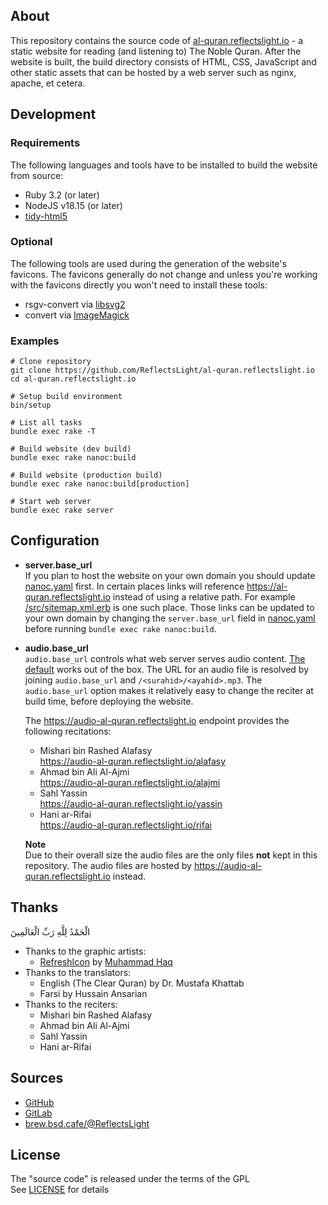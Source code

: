 ## About

This repository contains the source code of
[al-quran.reflectslight.io](https://al-quran.reflectslight.io) -
a static website for reading (and listening to)
The Noble Quran. After the website is built,
the build directory consists of HTML, CSS, JavaScript
and other static assets that can be hosted by
a web server such as nginx, apache, et cetera.

## Development

### Requirements

The following languages and tools have to be
installed to build the website from source:

* Ruby 3.2 (or later)
* NodeJS v18.15 (or later)
* [tidy-html5](https://github.com/htacg/tidy-html5)

### Optional

The following tools are used during the generation of the
website's favicons. The favicons generally do not change
and unless you're working with the favicons directly you
won't need to install these tools:

* rsgv-convert via [libsvg2](https://gnome.pages.gitlab.gnome.org/librsvg/Rsvg-2.0/overview.html)
* convert via [ImageMagick](https://imagemagick.org/)

### Examples

    # Clone repository
    git clone https://github.com/ReflectsLight/al-quran.reflectslight.io
    cd al-quran.reflectslight.io

    # Setup build environment
    bin/setup

    # List all tasks
    bundle exec rake -T

    # Build website (dev build)
    bundle exec rake nanoc:build

    # Build website (production build)
    bundle exec rake nanoc:build[production]

    # Start web server
    bundle exec rake server

## Configuration

* **server.base_url** <br>
  If you plan to host the website on
  your own domain you should update
  [nanoc.yaml](nanoc.yaml.sample)
  first. In certain places
  links will reference
  https://al-quran.reflectslight.io
  instead of using a relative path.
  For example
  [/src/sitemap.xml.erb](/src/sitemap.xml.erb)
  is one such place. Those links can be updated
  to your own domain by changing the `server.base_url`
  field in
  [nanoc.yaml](nanoc.yaml.sample)
  before running `bundle exec rake nanoc:build`.

* **audio.base_url** <br>
  `audio.base_url` controls what web server serves
  audio content.
  [The default](https://audio-al-quran.reflectslight.io/rifai)
  works out of the box. The URL for an audio file is
  resolved by joining `audio.base_url` and
  `/<surahid>/<ayahid>.mp3`. The `audio.base_url` option
  makes it relatively easy to change the reciter
  at build time, before deploying the website.

  The https://audio-al-quran.reflectslight.io endpoint
  provides the following recitations:

  - Mishari bin Rashed Alafasy <br>
  https://audio-al-quran.reflectslight.io/alafasy
  - Ahmad bin Ali Al-Ajmi <br>
  https://audio-al-quran.reflectslight.io/alajmi
  - Sahl Yassin <br>
  https://audio-al-quran.reflectslight.io/yassin
  - Hani ar-Rifai <br>
  https://audio-al-quran.reflectslight.io/rifai

  **Note**<br>
  Due to their overall size the audio files are the only
  files **not** kept in this repository. The audio files
  are hosted  by https://audio-al-quran.reflectslight.io
  instead.

## Thanks

الْحَمْدُ لِلَّهِ رَبِّ الْعَالَمِينَ

* Thanks to the graphic artists:
    - [RefreshIcon](/src/js/components/Icon.tsx)
      by
      [Muhammad Haq](https://freeicons.io/profile/823)
* Thanks to the translators:
    - English (The Clear Quran) by Dr. Mustafa Khattab
    - Farsi by Hussain Ansarian
* Thanks to the reciters:
    - Mishari bin Rashed Alafasy
    - Ahmad bin Ali Al-Ajmi
    - Sahl Yassin
    - Hani ar-Rifai

## Sources

* [GitHub](https://github.com/ReflectsLight/al-quran.reflectslight.io)
* [GitLab](https://gitlab.com/ReflectsLight/al-quran.reflectslight.io)
* [brew.bsd.cafe/@ReflectsLight](https://brew.bsd.cafe/ReflectsLight/al-quran.reflectslight.io)

## License

The "source code" is released under the terms of the GPL <br>
See [LICENSE](./share/al-quran.reflectslight.io/LICENSE) for details
